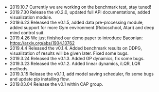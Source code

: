 - 2019.10.7 Currently we are working on the benchmark test, stay tuned!
- 2019.7.30 Release the v0.2.0, updated full API documentations, added visualization module.
- 2019.6.23 Released the v0.1.5, added data pre-processing module, added support for more Gym environment (Roboschool, Atari) and deep mind control suit.
- 2019.4.26 We just finished our demo paper to introduce Baconian: https://arxiv.org/abs/1904.10762
- 2019.4.4 Released the v0.1.4. Added benchmark results on DDPG, visualization of results will be given later. 
Fixed some bugs. 
- 2019.3.24 Released the v0.1.3. Added GP dynamics, fix some bugs.
- 2019.3.23 Released the v0.1.2.  Added linear dynamics, iLQR, LQR methods.
- 2019.3.15 Release the v0.1.1, add model saving scheduler, fix some bugs and update pip installing flow.
- 2019.03.04 Release the v0.1 within CAP group.